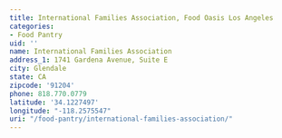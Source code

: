 ```yaml
---
title: International Families Association, Food Oasis Los Angeles
categories:
- Food Pantry
uid: ''
name: International Families Association
address_1: 1741 Gardena Avenue, Suite E
city: Glendale
state: CA
zipcode: '91204'
phone: 818.770.0779
latitude: '34.1227497'
longitude: "-118.2575547"
uri: "/food-pantry/international-families-association/"
---
```


